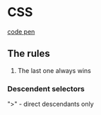 # CSS
[code pen](https://codepen.io/pen/)


## The rules
1. The last one always wins


### Descendent selectors
">" - direct descendants only

